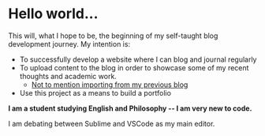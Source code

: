# Hello world...

This will, what I hope to be, the beginning of my self-taught blog development journey. My intention is: 

- To successfully develop a website where I can blog and journal regularly
- To upload content to the blog in order to showcase some of my recent thoughts and academic work.
    - [Not to mention importing from my previous blog](https://charleshdixon.blogspot.com)
- Use this project as a means to build a portfolio

**I am a student studying English and Philosophy -- I am very new to code.**

I am debating between Sublime and VSCode as my main editor.

